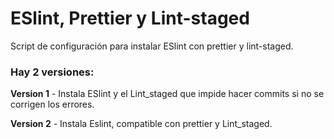 # ESlint, Prettier y Lint-staged

Script de configuración para instalar ESlint con prettier y lint-staged.

### Hay 2 versiones:

**Version 1** - Instala ESlint y el Lint_staged que impide hacer commits si no se corrigen los errores.

**Version 2** - Instala Eslint, compatible con prettier y Lint_staged.

